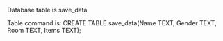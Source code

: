 Database table is save_data

Table command is:
CREATE TABLE save_data(Name TEXT, Gender TEXT, Room TEXT, Items TEXT);